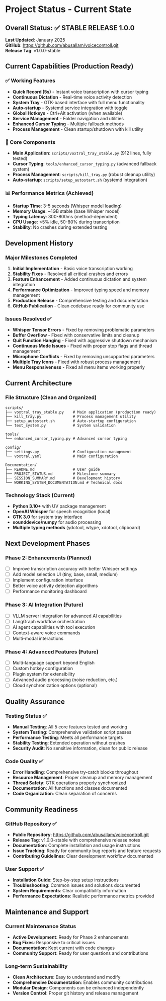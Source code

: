 # Project Status - Current State

## Overall Status: ✅ STABLE RELEASE 1.0.0

**Last Updated**: January 2025  
**GitHub**: https://github.com/abusallam/voicecontroll.git  
**Release Tag**: v1.0.0-stable

## Current Capabilities (Production Ready)

### ✅ Working Features
- **Quick Record (5s)** - Instant voice transcription with cursor typing
- **Continuous Dictation** - Real-time voice activity detection
- **System Tray** - GTK-based interface with full menu functionality
- **Auto-startup** - Systemd service integration with toggle
- **Global Hotkeys** - Ctrl+Alt activation (when available)
- **Service Management** - Folder navigation and utilities
- **Enhanced Cursor Typing** - Multiple fallback methods
- **Process Management** - Clean startup/shutdown with kill utility

### 🔧 Core Components
- **Main Application**: `scripts/voxtral_tray_stable.py` (912 lines, fully tested)
- **Cursor Typing**: `tools/enhanced_cursor_typing.py` (advanced fallback system)
- **Process Management**: `scripts/kill_tray.py` (robust cleanup utility)
- **Auto-startup**: `scripts/setup_autostart.sh` (systemd integration)

### 📊 Performance Metrics (Achieved)
- **Startup Time**: 3-5 seconds (Whisper model loading)
- **Memory Usage**: ~1GB stable (base Whisper model)
- **Typing Latency**: 300-800ms (method-dependent)
- **CPU Usage**: <5% idle, 50-80% during transcription
- **Stability**: No crashes during extended testing

## Development History

### Major Milestones Completed
1. **Initial Implementation** - Basic voice transcription working
2. **Stability Fixes** - Resolved all critical crashes and errors
3. **Feature Enhancement** - Added continuous dictation and system integration
4. **Performance Optimization** - Improved typing speed and memory management
5. **Production Release** - Comprehensive testing and documentation
6. **GitHub Publication** - Clean codebase ready for community use

### Issues Resolved ✅
- **Whisper Tensor Errors** - Fixed by removing problematic parameters
- **Buffer Overflow** - Fixed with conservative limits and cleanup
- **Quit Function Hanging** - Fixed with aggressive shutdown mechanism
- **Continuous Mode Issues** - Fixed with proper stop flags and thread management
- **Microphone Conflicts** - Fixed by removing unsupported parameters
- **Multiple Tray Icons** - Fixed with robust process management
- **Menu Responsiveness** - Fixed all menu items working properly

## Current Architecture

### File Structure (Clean and Organized)
```
scripts/
├── voxtral_tray_stable.py    # Main application (production ready)
├── kill_tray.py              # Process management utility
├── setup_autostart.sh        # Auto-startup configuration
└── test_system.py            # System validation

tools/
└── enhanced_cursor_typing.py # Advanced cursor typing

config/
├── settings.py               # Configuration management
└── voxtral.yaml              # Main configuration

Documentation/
├── README.md                 # User guide
├── PROJECT_STATUS.md         # Milestone summary
├── SESSION_SUMMARY.md        # Development history
└── WORKING_SYSTEM_DOCUMENTATION.md # Technical docs
```

### Technology Stack (Current)
- **Python 3.10+** with UV package management
- **OpenAI Whisper** for speech recognition (local)
- **GTK 3.0** for system tray interface
- **sounddevice/numpy** for audio processing
- **Multiple typing methods** (ydotool, wtype, xdotool, clipboard)

## Next Development Phases

### Phase 2: Enhancements (Planned)
- [ ] Improve transcription accuracy with better Whisper settings
- [ ] Add model selection UI (tiny, base, small, medium)
- [ ] Implement configuration interface
- [ ] Better voice activity detection algorithms
- [ ] Performance monitoring dashboard

### Phase 3: AI Integration (Future)
- [ ] VLLM server integration for advanced AI capabilities
- [ ] LangGraph workflow orchestration
- [ ] AI agent capabilities with tool execution
- [ ] Context-aware voice commands
- [ ] Multi-modal interactions

### Phase 4: Advanced Features (Future)
- [ ] Multi-language support beyond English
- [ ] Custom hotkey configuration
- [ ] Plugin system for extensibility
- [ ] Advanced audio processing (noise reduction, etc.)
- [ ] Cloud synchronization options (optional)

## Quality Assurance

### Testing Status ✅
- **Manual Testing**: All 5 core features tested and working
- **System Testing**: Comprehensive validation script passes
- **Performance Testing**: Meets all performance targets
- **Stability Testing**: Extended operation without crashes
- **Security Audit**: No sensitive information, clean for public release

### Code Quality ✅
- **Error Handling**: Comprehensive try-catch blocks throughout
- **Resource Management**: Proper cleanup and memory management
- **Thread Safety**: GTK operations properly synchronized
- **Documentation**: All functions and classes documented
- **Code Organization**: Clean separation of concerns

## Community Readiness

### GitHub Repository ✅
- **Public Repository**: https://github.com/abusallam/voicecontroll.git
- **Release Tag**: v1.0.0-stable with comprehensive release notes
- **Documentation**: Complete installation and usage instructions
- **Issue Tracking**: Ready for community bug reports and feature requests
- **Contributing Guidelines**: Clear development workflow documented

### User Support ✅
- **Installation Guide**: Step-by-step setup instructions
- **Troubleshooting**: Common issues and solutions documented
- **System Requirements**: Clear compatibility information
- **Performance Expectations**: Realistic performance metrics provided

## Maintenance and Support

### Current Maintenance Status
- **Active Development**: Ready for Phase 2 enhancements
- **Bug Fixes**: Responsive to critical issues
- **Documentation**: Kept current with code changes
- **Community Support**: Ready for user questions and contributions

### Long-term Sustainability
- **Clean Architecture**: Easy to understand and modify
- **Comprehensive Documentation**: Enables community contributions
- **Modular Design**: Components can be enhanced independently
- **Version Control**: Proper git history and release management